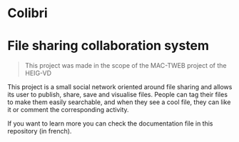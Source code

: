 # Colibri
# File sharing collaboration system

> This project was made in the scope of the MAC-TWEB project of the HEIG-VD

This project is a small social network oriented around file sharing and allows
its user to publish, share, save and visualise files. People can tag their files
to make them easily searchable, and when they see a cool file, they can like it
or comment the corresponding activity.

If you want to learn more you can check the documentation file in this repository (in french).